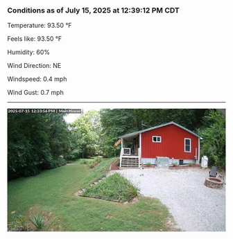 ### Conditions as of July 15, 2025 at 12:39:12 PM CDT 

Temperature: 93.50 &deg;F

Feels like: 93.50 &deg;F

Humidity: 60%

Wind Direction: NE

Windspeed: 0.4 mph

Wind Gust: 0.7 mph

---

<img src="./images/latest.jpeg"/>

